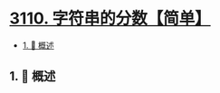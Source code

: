 # [3110. 字符串的分数【简单】](https://github.com/tnotesjs/TNotes.leetcode/tree/main/notes/3110.%20%E5%AD%97%E7%AC%A6%E4%B8%B2%E7%9A%84%E5%88%86%E6%95%B0%E3%80%90%E7%AE%80%E5%8D%95%E3%80%91)

<!-- region:toc -->

- [1. 📝 概述](#1--概述)

<!-- endregion:toc -->

## 1. 📝 概述
